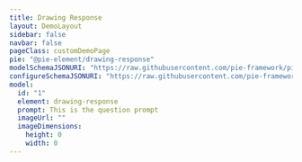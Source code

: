 ```yaml
---
title: Drawing Response
layout: DemoLayout
sidebar: false
navbar: false
pageClass: customDemoPage
pie: "@pie-element/drawing-response"
modelSchemaJSONURI: "https://raw.githubusercontent.com/pie-framework/pie-elements/develop/packages/drawing-response/docs/pie-schema.json"
configureSchemaJSONURI: "https://raw.githubusercontent.com/pie-framework/pie-elements/develop/packages/drawing-response/docs/config-schema.json"
model:
  id: "1"
  element: drawing-response
  prompt: This is the question prompt
  imageUrl: ""
  imageDimensions:
    height: 0
    width: 0
---
```

